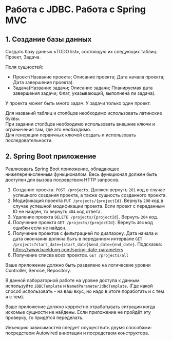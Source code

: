 # Работа с JDBC. Работа с Spring MVC
## 1. Создание базы данных
Создать базу данных «TODO list», состоящую их следующих таблиц: Проект, Задача.

Поля сущностей: 
- Проект(Название проекта; Описание проекта; Дата начала проекта; Дата завершения проекта).
- Задача(Название задачи; Описание задачи; Планируемая дата завершения задачи; Флаг, указывающий, выполнена ли задача).

У проекта может быть много задач. У задачи только один проект.

Для названий таблиц и столбцов необходимо использовать латинские буквы.\
При задании столбцов необходимо использовать внешние ключи и ограничения там, где это необходимо. \
Для генерации первичных ключей создать и использовать последовательности.

## 2. Spring Boot приложение
Реализовать Spring Boot приложение, обладающее нижеперечисленным функционалом. Весь функционал должен быть доступен для вызова посредством HTTP запросов.
1. Создание проекта. `POST /projects`. Должен вернуть `201` код в случае успешного создания проекта, а также сущность созданного проекта.
2. Модификация проекта `PUT /projects/{projectId}`. Вернуть `200` код в случае успешной модификации проекта. Если проект с переданным ID не найден, то вернуть `404` код ответа.
3. Удаление проекта `DELETE /projects/{projectId}`. Вернуть `204` код.
4. Получение проекта `GET /projects/{projectId}`. Вернуть `404` код ошибки если не найден.
5. Получение проектов с фильтрацией по диапазону. Дата начала и дата окончания должна быть в переданном интервале `GET /projects?start_date={start_date}&end_date={end_date}`. Подсказка: https://www.baeldung.com/spring-date-parameters
6. Получение списка всех проектов. `GET /projects/all`

Ваше приложение должно быть разделено на логические уровни Controller, Service, Repository.

В данной лабораторной работе на уровне доступа к данным используйте `JDBCTemplate` и `NamedParameterJdbcTemplate`. (Где какой способ использовать - на ваш вкус, но надо в итоге поработать и с тем и с тем).

Ваше приложение должно корректно отрабатывать ситуации когда искомые сущности не найдены. Если приложение не пройдёт эту проверку, то придётся переделать.

Инъекцию зависимостей следует осуществить двумя способами: посредством Autowired аннотации и посредством конструктора.
